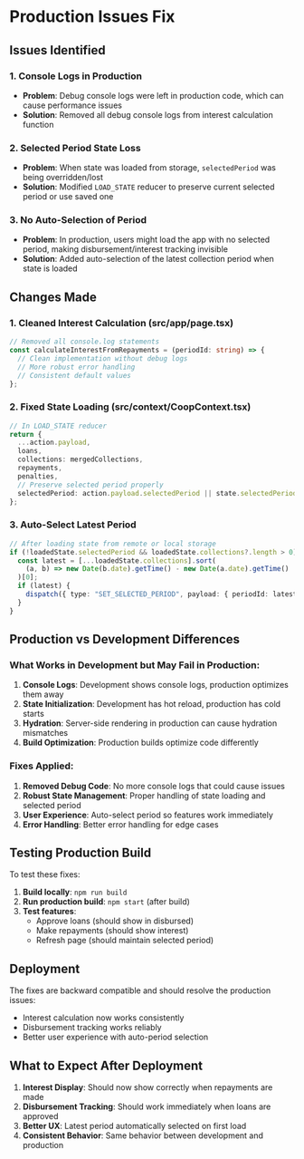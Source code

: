 # Production Issues Fix

## Issues Identified

### 1. Console Logs in Production
- **Problem**: Debug console logs were left in production code, which can cause performance issues
- **Solution**: Removed all debug console logs from interest calculation function

### 2. Selected Period State Loss
- **Problem**: When state was loaded from storage, `selectedPeriod` was being overridden/lost
- **Solution**: Modified `LOAD_STATE` reducer to preserve current selected period or use saved one

### 3. No Auto-Selection of Period
- **Problem**: In production, users might load the app with no selected period, making disbursement/interest tracking invisible
- **Solution**: Added auto-selection of the latest collection period when state is loaded

## Changes Made

### 1. Cleaned Interest Calculation (src/app/page.tsx)
```typescript
// Removed all console.log statements
const calculateInterestFromRepayments = (periodId: string) => {
  // Clean implementation without debug logs
  // More robust error handling
  // Consistent default values
};
```

### 2. Fixed State Loading (src/context/CoopContext.tsx)
```typescript
// In LOAD_STATE reducer
return {
  ...action.payload,
  loans,
  collections: mergedCollections,
  repayments,
  penalties,
  // Preserve selected period properly
  selectedPeriod: action.payload.selectedPeriod || state.selectedPeriod || "",
};
```

### 3. Auto-Select Latest Period
```typescript
// After loading state from remote or local storage
if (!loadedState.selectedPeriod && loadedState.collections?.length > 0) {
  const latest = [...loadedState.collections].sort(
    (a, b) => new Date(b.date).getTime() - new Date(a.date).getTime()
  )[0];
  if (latest) {
    dispatch({ type: "SET_SELECTED_PERIOD", payload: { periodId: latest.id } });
  }
}
```

## Production vs Development Differences

### What Works in Development but May Fail in Production:

1. **Console Logs**: Development shows console logs, production optimizes them away
2. **State Initialization**: Development has hot reload, production has cold starts
3. **Hydration**: Server-side rendering in production can cause hydration mismatches
4. **Build Optimization**: Production builds optimize code differently

### Fixes Applied:

1. **Removed Debug Code**: No more console logs that could cause issues
2. **Robust State Management**: Proper handling of state loading and selected period
3. **User Experience**: Auto-select period so features work immediately
4. **Error Handling**: Better error handling for edge cases

## Testing Production Build

To test these fixes:

1. **Build locally**: `npm run build`
2. **Run production build**: `npm start` (after build)
3. **Test features**:
   - Approve loans (should show in disbursed)
   - Make repayments (should show interest)
   - Refresh page (should maintain selected period)

## Deployment

The fixes are backward compatible and should resolve the production issues:
- Interest calculation now works consistently
- Disbursement tracking works reliably
- Better user experience with auto-period selection

## What to Expect After Deployment

1. **Interest Display**: Should now show correctly when repayments are made
2. **Disbursement Tracking**: Should work immediately when loans are approved
3. **Better UX**: Latest period automatically selected on first load
4. **Consistent Behavior**: Same behavior between development and production
